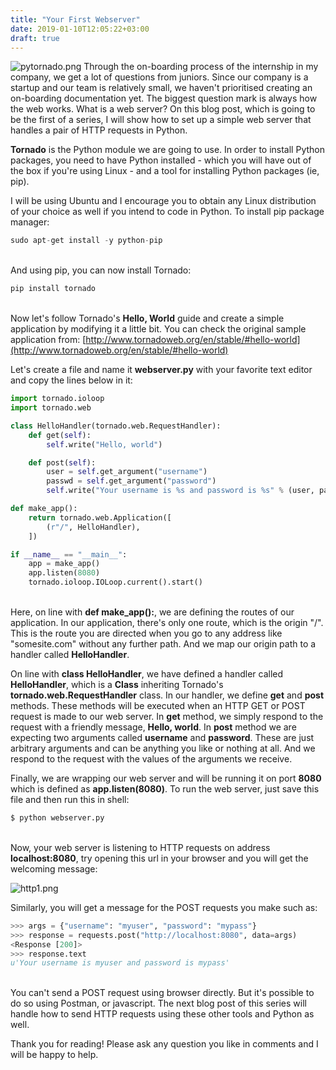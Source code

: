 ```yaml
---
title: "Your First Webserver"
date: 2019-01-10T12:05:22+03:00
draft: true
---
```


![pytornado.png](https://steemitimages.com/DQmP7TWBeoFu9qhPoSgXgnnQufSz64hx6Cs2gar5oMmv9y4/pytornado.png)
Through the on-boarding process of the internship in my company, we get a lot of questions from juniors. Since our company is a startup and our team is relatively small, we haven't prioritised creating an on-boarding documentation yet. The biggest question mark is always how the web works. What is a web server? On this blog post, which is going to be the first of a series, I will show how to set up a simple web server that handles a pair of HTTP requests in Python.

**Tornado** is the Python module we are going to use. In order to install Python packages, you need to have Python installed - which you will have out of the box if you're using Linux - and a tool for installing Python packages (ie, pip).

I will be using Ubuntu and I encourage you to obtain any Linux distribution of your choice as well if you intend to code in Python. To install pip package manager:


```python
sudo apt-get install -y python-pip
```
<br>And using pip, you can now install Tornado:


```python
pip install tornado
```
<br>Now let's follow Tornado's **Hello, World** guide and create a simple application by modifying it a little bit. You can check the original sample application from: [http://www.tornadoweb.org/en/stable/#hello-world](http://www.tornadoweb.org/en/stable/#hello-world)

Let's create a file and name it **webserver.py** with your favorite text editor and copy the lines below in it:


```python
import tornado.ioloop
import tornado.web

class HelloHandler(tornado.web.RequestHandler):
    def get(self):
        self.write("Hello, world")

    def post(self):
        user = self.get_argument("username")
        passwd = self.get_argument("password")
        self.write("Your username is %s and password is %s" % (user, passwd))

def make_app():
    return tornado.web.Application([
        (r"/", HelloHandler),
    ])

if __name__ == "__main__":
    app = make_app()
    app.listen(8080)
    tornado.ioloop.IOLoop.current().start()
```
<br>Here, on line with **def make_app():**, we are defining the routes of our application. In our application, there's only one route, which is the origin "/". This is the route you are directed when you go to any address like "somesite.com" without any further path. And we map our origin path to a handler called **HelloHandler**.

On line with **class HelloHandler**, we have defined a handler called **HelloHandler**, which is a **Class** inheriting Tornado's **tornado.web.RequestHandler** class. In our handler, we define **get** and **post** methods. These methods will be executed when an HTTP GET or POST request is made to our web server. In **get** method, we simply respond to the request with a friendly message, **Hello, world**. In **post** method we are expecting two arguments called **username** and **password**. These are just arbitrary arguments and can be anything you like or nothing at all. And we respond to the request with the values of the arguments we receive.

Finally, we are wrapping our web server and will be running it on port **8080** which is defined as **app.listen(8080)**. To run the web server, just save this file and then run this in shell:


```python
$ python webserver.py
```
<br>Now, your web server is listening to HTTP requests on address **localhost:8080**, try opening this url in your browser and you will get the welcoming message:

![http1.png](https://steemitimages.com/DQma6sxcLYzC5yixPL18BJHBq6j7ZMNVS6tyAjXY9pyFNDX/http1.png)

Similarly, you will get a message for the POST requests you make such as:


```python
>>> args = {"username": "myuser", "password": "mypass"}
>>> response = requests.post("http://localhost:8080", data=args)
<Response [200]>
>>> response.text
u'Your username is myuser and password is mypass'
```
<br>You can't send a POST request using browser directly. But it's possible to do so using Postman, or javascript. The next blog post of this series will handle how to send HTTP requests using these other tools and Python as well.

Thank you for reading! Please ask any question you like in comments and I will be happy to help.

